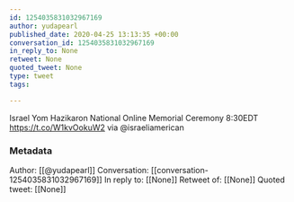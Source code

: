 ```yaml
---
id: 1254035831032967169
author: yudapearl
published_date: 2020-04-25 13:13:35 +00:00
conversation_id: 1254035831032967169
in_reply_to: None
retweet: None
quoted_tweet: None
type: tweet
tags:

---
```


Israel Yom Hazikaron National Online Memorial Ceremony 8:30EDT https://t.co/W1kvOokuW2 via @israeliamerican

### Metadata

Author: [[@yudapearl]]
Conversation: [[conversation-1254035831032967169]]
In reply to: [[None]]
Retweet of: [[None]]
Quoted tweet: [[None]]
